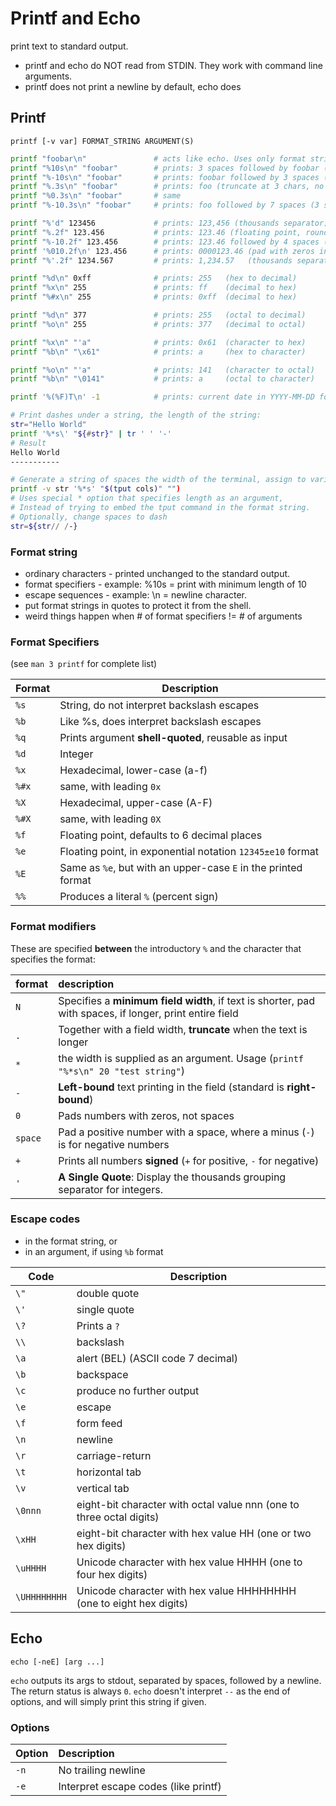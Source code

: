 # Printf and Echo

print text to standard output.

- printf and echo do NOT read from STDIN. They work with command line arguments.
- printf does not print a newline by default, echo does

## Printf
`printf [-v var] FORMAT_STRING ARGUMENT(S)`

```bash
printf "foobar\n"               # acts like echo. Uses only format string, no additional arguments
printf "%10s\n" "foobar"        # prints: 3 spaces followed by foobar (10 chars, right justified)
printf "%-10s\n" "foobar"       # prints: foobar followed by 3 spaces (10 chars, left justified)
printf "%.3s\n" "foobar"        # prints: foo (truncate at 3 chars, no padding)
printf "%0.3s\n" "foobar"       # same
printf "%-10.3s\n" "foobar"     # prints: foo followed by 7 spaces (3 string chars + 7 space = 10 chars total)

printf "%'d" 123456             # prints: 123,456 (thousands separator)
printf "%.2f" 123.456           # prints: 123.46 (floating point, rounds to 2 deciaml places)
printf "%-10.2f" 123.456        # prints: 123.46 followed by 4 spaces (10 chars, left justified)
printf '%010.2f\n' 123.456      # prints: 0000123.46 (pad with zeros instead of spaces)
printf "%'.2f" 1234.567         # prints: 1,234.57   (thousands separator, rounds to 2 decimal places)

printf "%d\n" 0xff              # prints: 255   (hex to decimal)
printf "%x\n" 255               # prints: ff    (decimal to hex)
printf "%#x\n" 255              # prints: 0xff  (decimal to hex)

printf "%d\n" 377               # prints: 255   (octal to decimal)
printf "%o\n" 255               # prints: 377   (decimal to octal)

printf "%x\n" "'a"              # prints: 0x61  (character to hex)
printf "%b\n" "\x61"            # prints: a     (hex to character)

printf "%o\n" "'a"              # prints: 141   (character to octal)
printf "%b\n" "\0141"           # prints: a     (octal to character)

printf '%(%F)T\n' -1            # prints: current date in YYYY-MM-DD format (-1 denotes current time)

# Print dashes under a string, the length of the string:
str="Hello World"
printf '%*s\' "${#str}" | tr ' ' '-'
# Result
Hello World
-----------

# Generate a string of spaces the width of the terminal, assign to variable str
printf -v str '%*s' "$(tput cols)" "")
# Uses special * option that specifies length as an argument,
# Instead of trying to embed the tput command in the format string.
# Optionally, change spaces to dash
str=${str// /-}
```

### Format string

- ordinary characters - printed unchanged to the standard output.
- format specifiers - example: %10s = print with minimum length of 10
- escape sequences - example: \n = newline character.
- put format strings in quotes to protect it from the shell.
- weird things happen when # of format specifiers != # of arguments

### Format Specifiers
(see `man 3 printf` for complete list)

| Format | Description                                                    |
| ------ | -------------------------------------------------------------- |
| `%s`   | String, do not interpret backslash escapes                     |
| `%b`   | Like %s, does interpret backslash escapes                      |
| `%q`   | Prints argument **shell-quoted**, reusable as input            |
| `%d`   | Integer                                                        |
| `%x`   | Hexadecimal, lower-case (a-f)                                  |
| `%#x`  | same, with leading `0x`                                        |
| `%X`   | Hexadecimal, upper-case (A-F)                                  |
| `%#X`  | same, with leading `0X`                                        |
| `%f`   | Floating point, defaults to 6 decimal places                   |
| `%e`   | Floating point, in exponential notation `12345±e10` format     |
| `%E`   | Same as `%e`, but with an upper-case `E` in the printed format |
| `%%`   | Produces a literal `%` (percent sign)                          |

### Format modifiers

These are specified **between** the introductory `%` and the character
that specifies the format:

| format  | description                                                                                             |
| :------ | :------------------------------------------------------------------------------------------------------ |
| `N`     | Specifies a **minimum field width**, if text is shorter, pad with spaces, if longer, print entire field |
| `.`     | Together with a field width, **truncate** when the text is longer                                       |
| `*`     | the width is supplied as an argument. Usage (`printf "%*s\n" 20 "test string"`)                         |
| `-`     | **Left-bound** text printing in the field (standard is **right-bound**)                                 |
| `0`     | Pads numbers with zeros, not spaces                                                                     |
| `space` | Pad a positive number with a space, where a minus (`-`) is for negative numbers                         |
| `+`     | Prints all numbers **signed** (`+` for positive, `-` for negative)                                      |
| `'`     | **A Single Quote**: Display the thousands grouping separator for integers.                              |

### Escape codes

- in the format string, or 
- in an argument, if using `%b` format

| Code         | Description                                                          |
| ------------ | -------------------------------------------------------------------- |
| `\"`         | double quote                                                         |
| `\'`         | single quote                                                         |
| `\?`         | Prints a `?`                                                         |
| `\\`         | backslash                                                            |
| `\a`         | alert (BEL) (ASCII code 7 decimal)                                   |
| `\b`         | backspace                                                            |
| `\c`         | produce no further output                                            |
| `\e`         | escape                                                               |
| `\f`         | form feed                                                            |
| `\n`         | newline                                                              |
| `\r`         | carriage-return                                                      |
| `\t`         | horizontal tab                                                       |
| `\v`         | vertical tab                                                         |
| `\0nnn`      | eight-bit character with octal value nnn (one to three octal digits) |
| `\xHH`       | eight-bit character with hex value HH (one or two hex digits)        |
| `\uHHHH`     | Unicode character with hex value HHHH (one to four hex digits)       |
| `\UHHHHHHHH` | Unicode character with hex value HHHHHHHH (one to eight hex digits)  |


## Echo

    echo [-neE] [arg ...]

`echo` outputs its args to stdout, separated by spaces, followed by a newline.
The return status is always `0`.
`echo` doesn't interpret `--` as the end of options, and will simply print this string if given.

### Options

| Option | Description                          |
| :----- | :----------------------------------- |
| `-n`   | No trailing newline                  |
| `-e`   | Interpret escape codes (like printf) |


